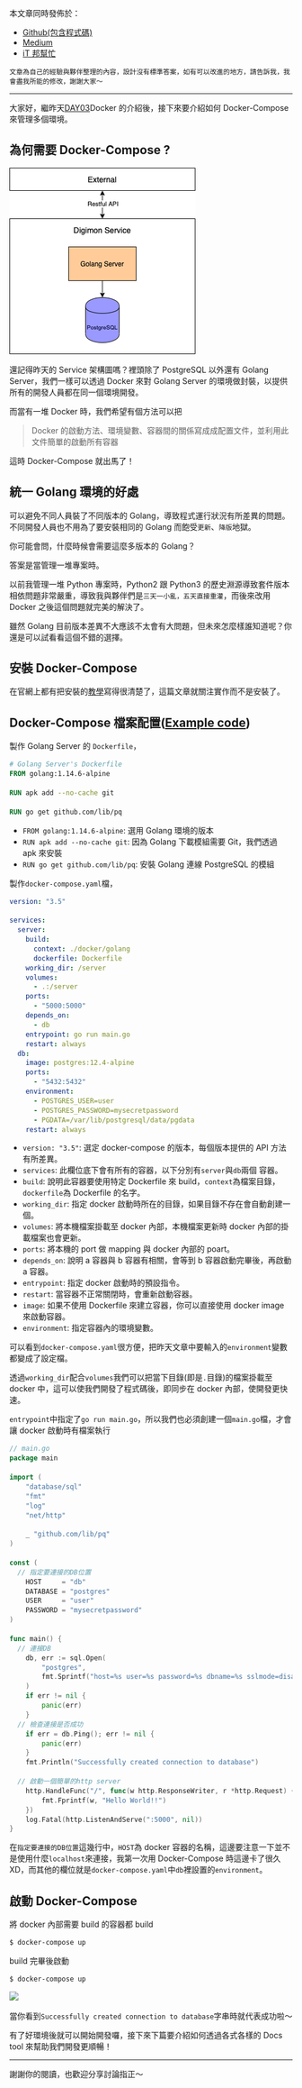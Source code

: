 本文章同時發佈於：

- [Github(包含程式碼)](https://github.com/superj80820/2020-ithelp-contest/blob/master/DAY04)
- [Medium]()
- [iT 邦幫忙]()

```
文章為自己的經驗與夥伴整理的內容，設計沒有標準答案，如有可以改進的地方，請告訴我，我會盡我所能的修改，謝謝大家～
```

---

大家好，繼昨天[DAY03](https://github.com/superj80820/2020-ithelp-contest/blob/master/DAY03)Docker 的介紹後，接下來要介紹如何 Docker-Compose 來管理多個環境。

## 為何需要 Docker-Compose ?

![](./digimon-service.drawio.png)

還記得昨天的 Service 架構圖嗎？裡頭除了 PostgreSQL 以外還有 Golang Server，我們一樣可以透過 Docker 來對 Golang Server 的環境做封裝，以提供所有的開發人員都在同一個環境開發。

而當有一堆 Docker 時，我們希望有個方法可以把

> Docker 的啟動方法、環境變數、容器間的關係寫成成配置文件，並利用此文件簡單的啟動所有容器

這時 Docker-Compose 就出馬了！

## 統一 Golang 環境的好處

可以避免不同人員裝了不同版本的 Golang，導致程式運行狀況有所差異的問題。不同開發人員也不用為了要安裝相同的 Golang 而飽受`更新`、`降版`地獄。

你可能會問，什麼時候會需要這麼多版本的 Golang？

答案是當管理一堆專案時。

以前我管理一堆 Python 專案時，Python2 跟 Python3 的歷史淵源導致套件版本相依問題非常嚴重，導致我與夥伴們是`三天一小亂，五天直接重灌`，而後來改用 Docker 之後這個問題就完美的解決了。

雖然 Golang 目前版本差異不大應該不太會有大問題，但未來怎麼樣誰知道呢？你還是可以試看看這個不錯的選擇。

## 安裝 Docker-Compose

在官網上都有把安裝的[教學](https://docs.docker.com/compose/install/)寫得很清楚了，這篇文章就關注實作而不是安裝了。

## Docker-Compose 檔案配置([Example code](https://github.com/superj80820/2020-ithelp-contest/blob/master/DAY04))

製作 Golang Server 的 `Dockerfile`，

```Dockerfile
# Golang Server's Dockerfile
FROM golang:1.14.6-alpine

RUN apk add --no-cache git

RUN go get github.com/lib/pq
```

- `FROM golang:1.14.6-alpine`: 選用 Golang 環境的版本
- `RUN apk add --no-cache git`: 因為 Golang 下載模組需要 Git，我們透過 apk 來安裝
- `RUN go get github.com/lib/pq`: 安裝 Golang 連線 PostgreSQL 的模組

製作`docker-compose.yaml`檔，

```docker-compose.yaml
version: "3.5"

services:
  server:
    build:
      context: ./docker/golang
      dockerfile: Dockerfile
    working_dir: /server
    volumes:
      - .:/server
    ports:
      - "5000:5000"
    depends_on:
      - db
    entrypoint: go run main.go
    restart: always
  db:
    image: postgres:12.4-alpine
    ports:
      - "5432:5432"
    environment:
      - POSTGRES_USER=user
      - POSTGRES_PASSWORD=mysecretpassword
      - PGDATA=/var/lib/postgresql/data/pgdata
    restart: always
```

- `version: "3.5"`: 選定 docker-compose 的版本，每個版本提供的 API 方法有所差異。
- `services`: 此欄位底下會有所有的容器，以下分別有`server`與`db`兩個 容器。
- `build`: 說明此容器要使用特定 Dockerfile 來 build，`context`為檔案目錄，`dockerfile`為 Dockerfile 的名字。
- `working_dir`: 指定 docker 啟動時所在的目錄，如果目錄不存在會自動創建一個。
- `volumes`: 將本機檔案掛載至 docker 內部，本機檔案更新時 docker 內部的掛載檔案也會更新。
- `ports`: 將本機的 port 做 mapping 與 docker 內部的 poart。
- `depends_on`: 說明 a 容器與 b 容器有相關，會等到 b 容器啟動完畢後，再啟動 a 容器。
- `entrypoint`: 指定 docker 啟動時的預設指令。
- `restart`: 當容器不正常關閉時，會重新啟動容器。
- `image`: 如果不使用 Dockerfile 來建立容器，你可以直接使用 docker image 來啟動容器。
- `environment`: 指定容器內的環境變數。

可以看到`docker-compose.yaml`很方便，把昨天文章中要輸入的`environment`變數都變成了設定檔。

透過`working_dir`配合`volumes`我們可以把當下目錄(即是`.`目錄)的檔案掛載至 docker 中，這可以使我們開發了程式碼後，即同步在 docker 內部，使開發更快速。

`entrypoint`中指定了`go run main.go`，所以我們也必須創建一個`main.go`檔，才會讓 docker 啟動時有檔案執行

```go
// main.go
package main

import (
	"database/sql"
	"fmt"
	"log"
	"net/http"

	_ "github.com/lib/pq"
)

const (
  // 指定要連接的DB位置
	HOST     = "db"
	DATABASE = "postgres"
	USER     = "user"
	PASSWORD = "mysecretpassword"
)

func main() {
  // 連接DB
	db, err := sql.Open(
		"postgres",
		fmt.Sprintf("host=%s user=%s password=%s dbname=%s sslmode=disable", HOST, USER, PASSWORD, DATABASE),
	)
	if err != nil {
		panic(err)
	}
  // 檢查連接是否成功
	if err = db.Ping(); err != nil {
		panic(err)
	}
	fmt.Println("Successfully created connection to database")

  // 啟動一個簡單的http server
	http.HandleFunc("/", func(w http.ResponseWriter, r *http.Request) {
		fmt.Fprintf(w, "Hello World!!")
	})
	log.Fatal(http.ListenAndServe(":5000", nil))
}
```

在`指定要連接的DB位置`這幾行中，`HOST`為 docker 容器的名稱，這邊要注意一下並不是使用什麼`localhost`來連接，我第一次用 Docker-Compose 時這邊卡了很久 XD，而其他的欄位就是`docker-compose.yaml`中`db`裡設置的`environment`。

## 啟動 Docker-Compose

將 docker 內部需要 build 的容器都 build

```bash
$ docker-compose up
```

build 完畢後啟動

```bash
$ docker-compose up
```

![](https://i.imgur.com/N0mREyT.png)

當你看到`Successfully created connection to database`字串時就代表成功啦～

有了好環境後就可以開始開發囉，接下來下篇要介紹如何透過各式各樣的 Docs tool 來幫助我們開發更順暢！

---

謝謝你的閱讀，也歡迎分享討論指正～
